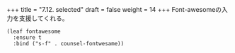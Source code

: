+++
title = "7.12. selected"
draft = false
weight = 14
+++
Font-awesomeの入力を支援してくれる。

```elisp
(leaf fontawesome
  :ensure t
  :bind ("s-f" . counsel-fontwesame))
```

